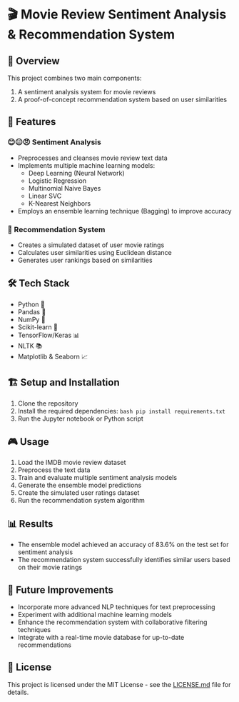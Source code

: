 # 🎬 Movie Review Sentiment Analysis & Recommendation System

## 🌟 Overview

This project combines two main components:
1. A sentiment analysis system for movie reviews
2. A proof-of-concept recommendation system based on user similarities

## 🚀 Features

### 😊😐😠 Sentiment Analysis
- Preprocesses and cleanses movie review text data
- Implements multiple machine learning models:
  - Deep Learning (Neural Network)
  - Logistic Regression
  - Multinomial Naive Bayes
  - Linear SVC
  - K-Nearest Neighbors
- Employs an ensemble learning technique (Bagging) to improve accuracy

### 🎯 Recommendation System
- Creates a simulated dataset of user movie ratings
- Calculates user similarities using Euclidean distance
- Generates user rankings based on similarities

## 🛠 Tech Stack

- Python 🐍
- Pandas 🐼
- NumPy 🔢
- Scikit-learn 🧠
- TensorFlow/Keras 📊
- NLTK 📚
- Matplotlib & Seaborn 📈

## 🏗 Setup and Installation

1. Clone the repository
2. Install the required dependencies:
```bash pip install requirements.txt```
3. Run the Jupyter notebook or Python script

## 🎮 Usage

1. Load the IMDB movie review dataset
2. Preprocess the text data
3. Train and evaluate multiple sentiment analysis models
4. Generate the ensemble model predictions
5. Create the simulated user ratings dataset
6. Run the recommendation system algorithm

## 📊 Results

- The ensemble model achieved an accuracy of 83.6% on the test set for sentiment analysis
- The recommendation system successfully identifies similar users based on their movie ratings

## 🔮 Future Improvements

- Incorporate more advanced NLP techniques for text preprocessing
- Experiment with additional machine learning models
- Enhance the recommendation system with collaborative filtering techniques
- Integrate with a real-time movie database for up-to-date recommendations

## 📜 License

This project is licensed under the MIT License - see the [LICENSE.md](LICENSE.md) file for details.
